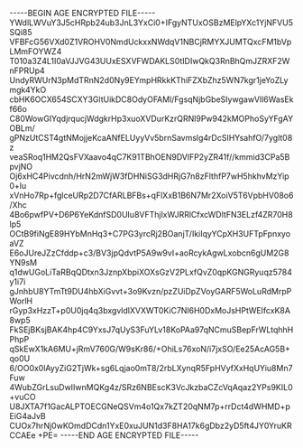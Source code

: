 -----BEGIN AGE ENCRYPTED FILE-----
YWdlLWVuY3J5cHRpb24ub3JnL3YxCi0+IFgyNTUxOSBzMElpYXc1YjNFVU5SQi85
VFBFcG56VXd0Z1VROHV0NmdUckxxNWdqV1NBCjRMYXJUMTQxcFM1bVpLMmFOYWZ4
T010a3Z4L1I0aVJJVG43UUxESXVFWDAKLS0tIDIwQkQ3RnBhQmJZRXF2WnFPRUp4
UndyRWUrN3pMdTRnN2d0Ny9EYmpHRkkKThiFZXbZhz5WN7kgr1jeYoZLymgk4YkO
cbHK6OCX654SCXY3GltUikDC8OdyOFAMl/FgsqNjbGbeSIywgawVll6WasEkf66o
C80WowGIYqdjrqucjWdgkrHp3xuoXVDurKzrQRNl9Pw942kMOPhoSyYFgAYOBLm/
gPNzUtCST4gtNMojjeKcaANfELUyyVv5brnSavmslg4rDcSIHYsahfO/7yglt08z
veaSRoq1HM2QsFVXaavo4qC7K91TBhOEN9DVlFP2yZR41f//kmmid3CPa5BpvjNO
Oj6xHC4Pivcdnh/HrN2mWjW3fDHNiSG3dHRjG7n8zFlthfP7wH5hkhvMzYip0+lu
xVnHo7Rp+fglceURp2D7CfARLBFBs+qFlXxB1B6N7Mr2XoiV5T6VpbHV08o6/Xhc
4Bo6pwfPV+D6P6YeKdnfSD0UIu8VFThjlxWJRRlCfxcWDltFN3ELzf4ZR70H8lp5
OCtB9fiNgE89HYbMnHq3+C7PG3yrcRj2BOanjT/IkiIqyYCpXH3UFTpFpnxyoaVZ
E6oJUreJZzCfddp+c3/BV3jpQdvtP5A9w9vI+aoRcykAgwLxobcn6gUM2G8YN9sM
q1dwUGoLiTaRBqQDtxn3JznpXbpiXOXsGzV2PLxfQvZ0qpKGNGRyuqz5784y1i7i
gJnhbU8YTmTt9DU4hbXiGvvt+3o9Kvzn/pzZUiDpZVoyGARF5WoLuRdMrpPWorlH
rGyp3xHzzT+p0U0jq4q3bxgvldlXVXWT0KiC7Nl6H0DxMoJsHPtWEIfcxK8A8wp5
FkSEjBKsjBAK4hp4C9YxsJ7qUyS3FuYLv18KoPAa97qNCmuSBepFrWLtqhhHPhpP
qSkEwX1kA6MU+jRmV760G/W9sKr86/+OhiLs76xoN/i7jxSO/Ee25AcAG5B+qo0U
6/OO0x0lAyyZiG2TjWk+sg6Lqjao0mT8/2rbLXynqR5FpHVyfXxHqUYiu8Mn7Fuw
4WubZGrLsuDwIIwnMQKg4z/SRz6NBEscK3VcJkzbaCZcVqAqaz2YPs9KIL0+vuCO
U8JXTA7f1GacALPTOECGNeQSVm4o1Qx7kZT20qNM7p+rrDct4dWHMD+pEiG4aJvB
CUOx7hrNj0wKOmdDCdn1YxE0xuJUN1d3F8HA17k6gDbz2yD5ft4JY0YruKRCCAEe
+PE=
-----END AGE ENCRYPTED FILE-----
